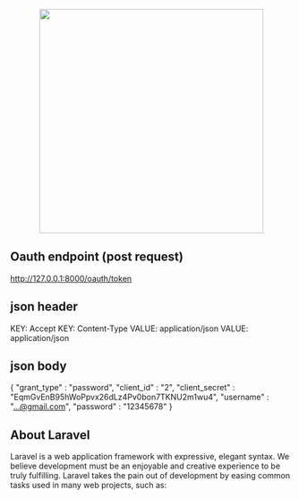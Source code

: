 <p align="center"><a href="https://laravel.com" target="_blank"><img src="https://raw.githubusercontent.com/laravel/art/master/logo-lockup/5%20SVG/2%20CMYK/1%20Full%20Color/laravel-logolockup-cmyk-red.svg" width="400"></a></p>

## Oauth endpoint (post request)
http://127.0.0.1:8000/oauth/token

## json header
KEY: Accept 
KEY: Content-Type 
VALUE: application/json
VALUE: application/json
## json body
{
    "grant_type" : "password",
    "client_id" : "2",
    "client_secret" : "EqmGvEnB95hWoPpvx26dLz4Pv0bon7TKNU2m1wu4",
    "username" : "...@gmail.com",
    "password" : "12345678"
}

## About Laravel

Laravel is a web application framework with expressive, elegant syntax. We believe development must be an enjoyable and creative experience to be truly fulfilling. Laravel takes the pain out of development by easing common tasks used in many web projects, such as:

